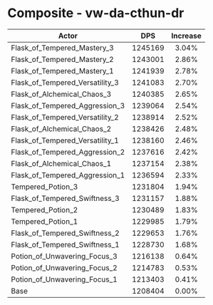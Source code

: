 # Composite - vw-da-cthun-dr
| Actor | DPS | Increase |
|---|:---:|:---:|
|Flask_of_Tempered_Mastery_3|1245169|3.04%|
|Flask_of_Tempered_Mastery_2|1243001|2.86%|
|Flask_of_Tempered_Mastery_1|1241939|2.78%|
|Flask_of_Tempered_Versatility_3|1241083|2.70%|
|Flask_of_Alchemical_Chaos_3|1240385|2.65%|
|Flask_of_Tempered_Aggression_3|1239064|2.54%|
|Flask_of_Tempered_Versatility_2|1238914|2.52%|
|Flask_of_Alchemical_Chaos_2|1238426|2.48%|
|Flask_of_Tempered_Versatility_1|1238160|2.46%|
|Flask_of_Tempered_Aggression_2|1237616|2.42%|
|Flask_of_Alchemical_Chaos_1|1237154|2.38%|
|Flask_of_Tempered_Aggression_1|1236594|2.33%|
|Tempered_Potion_3|1231804|1.94%|
|Flask_of_Tempered_Swiftness_3|1231157|1.88%|
|Tempered_Potion_2|1230489|1.83%|
|Tempered_Potion_1|1229985|1.79%|
|Flask_of_Tempered_Swiftness_2|1229653|1.76%|
|Flask_of_Tempered_Swiftness_1|1228730|1.68%|
|Potion_of_Unwavering_Focus_3|1216138|0.64%|
|Potion_of_Unwavering_Focus_2|1214783|0.53%|
|Potion_of_Unwavering_Focus_1|1213403|0.41%|
|Base|1208404|0.00%|
